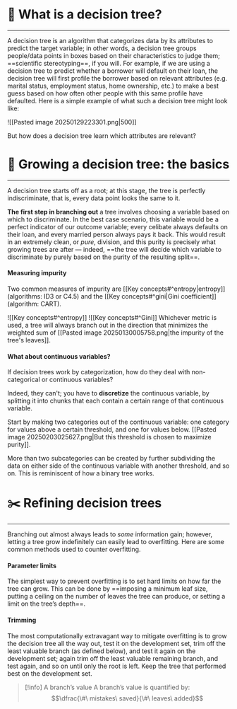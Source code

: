 
# 🤔 What is a decision tree?
---
A decision tree is an algorithm that categorizes data by its attributes to predict the target variable; in other words, a decision tree groups people/data points in boxes based on their characteristics to judge them; ==scientific stereotyping==, if you will. For example, if we are using a decision tree to predict whether a borrower will default on their loan, the decision tree will first profile the borrower based on relevant attributes (e.g. marital status, employment status, home ownership, etc.) to make a best guess based on how often other people with this same profile have defaulted. Here is a simple example of what such a decision tree might look like:

![[Pasted image 20250129223301.png|500]]

But how does a decision tree learn which attributes are relevant?





# 🌳 Growing a decision tree: the basics
---
A decision tree starts off as a root; at this stage, the tree is perfectly indiscriminate, that is, every data point looks the same to it.

**The first step in branching out** a tree involves choosing a variable based on which to discriminate. In the best case scenario, this variable would be a perfect indicator of our outcome variable; every celibate always defaults on their loan, and every married person always pays it back. This would result in an extremely clean, or *pure*, division, and this purity is precisely what growing trees are after — indeed, ==the tree will decide which variable to discriminate by purely based on the purity of the resulting split==.
#### Measuring impurity
Two common measures of impurity are [[Key concepts#^entropy|entropy]] (algorithms: ID3 or C4.5) and the [[Key concepts#^gini|Gini coefficient]] (algorithm: CART).

![[Key concepts#^entropy]]
![[Key concepts#^Gini]]
Whichever metric is used, a tree will always branch out in the direction that minimizes the weighted sum of [[Pasted image 20250130005758.png|the impurity of the tree's leaves]].
#### What about continuous variables? 

If decision trees work by categorization, how do they deal with non-categorical or continuous variables?

Indeed, they can't; you have to **discretize** the continuous variable, by splitting it into chunks that each contain a certain range of that continuous variable.

Start by making two categories out of the continuous variable: one category for values above a certain threshold, and one for values below. [[Pasted image 20250203025627.png|But this threshold is chosen to maximize purity]].

More than two subcategories can be created by further subdividing the data on either side of the continuous variable with another threshold, and so on. This is reminiscent of how a binary tree works.
# ✂️ Refining decision trees
---
Branching out almost always leads to *some* information gain; however, letting a tree grow indefinitely can easily lead to overfitting. Here are some common methods used to counter overfitting.
#### Parameter limits
The simplest way to prevent overfitting is to set hard limits on how far the tree can grow. This can be done by ==imposing a minimum leaf size, putting a ceiling on the number of leaves the tree can produce, or setting a limit on the tree’s depth==.
#### Trimming
The most computationally extravagant way to mitigate overfitting is to grow the decision tree all the way out, test it on the development set, trim off the least valuable branch (as defined below), and test it again on the development set; again trim off the least valuable remaining branch, and test again, and so on until only the root is left. Keep the tree that performed best on the development set.
>[!info] A branch’s value
>A branch’s value is quantified by: $$\dfrac{\#\ mistakes\ saved}{\#\ leaves\ added}$$




